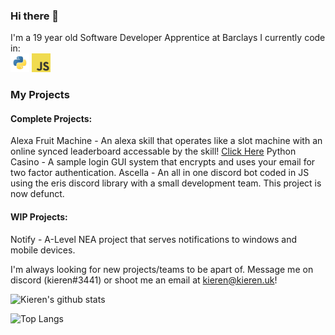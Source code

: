 ### Hi there 👋

I'm a 19 year old Software Developer Apprentice at Barclays
I currently code in:  
<code>[<img height="30" src="https://raw.githubusercontent.com/github/explore/ccc16358ac4530c6a69b1b80c7223cd2744dea83/topics/python/python.png">](https://python.org/)</code>
<code>[<img height="30" src="https://raw.githubusercontent.com/github/explore/80688e429a7d4ef2fca1e82350fe8e3517d3494d/topics/javascript/javascript.png">](https://developer.mozilla.org/en-US/docs/Web/javascript)</code>

### My Projects
#### Complete Projects:  
Alexa Fruit Machine - An alexa skill that operates like a slot machine with an online synced leaderboard accessable by the skill! [Click Here](https://github.com/KierenPH/Alexa-fruit-machine)
Python Casino - A sample login GUI system that encrypts and uses your email for two factor authentication.
Ascella - An all in one discord bot coded in JS using the eris discord library with a small development team. This project is now defunct.
#### WIP Projects:  
Notify - A-Level NEA project that serves notifications to windows and mobile devices.

I'm always looking for new projects/teams to be apart of. Message me on discord (kieren#3441) or shoot me an email at kieren@kieren.uk!


![Kieren's github stats](https://github-readme-stats.vercel.app/api?username=KierenPH&theme=material-palenight&show_icons=true&count_private=true)

![Top Langs](https://github-readme-stats.vercel.app/api/top-langs/?username=KierenPH&theme=material-palenight&layout=compact&count_private=true)
